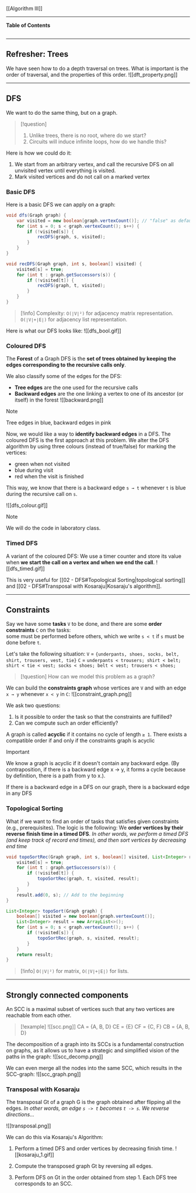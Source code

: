 [[Algorithm III]]
***
**Table of Contents**
```table-of-contents
```

****
## Refresher: Trees

We have seen how to do a depth traversal on trees. What is important is the order of traversal, and the properties of this order.
![[dft_property.png]]


***
## DFS

We want to do the same thing, but on a graph.

> [!question]
> 1. Unlike trees, there is no root, where do we start?
> 2. Circuits will induce infinite loops, how do we handle this?

Here is how we could do it:
1. We start from an arbitrary vertex, and call the recursive DFS on all unvisited vertex until everything is visited.
2. Mark visited vertices and do not call on a marked vertex


### Basic DFS

Here is a basic DFS we can apply on a graph:
```java
void dfs(Graph graph) {
    var visited = new boolean[graph.vertexCount()]; // "false" as default value, avoids filling the array 
    for (int s = 0; s < graph.vertexCount(); s++) {
        if (!visited[s]) {
            recDFS(graph, s, visited);
        }
    }
}

void recDFS(Graph graph, int s, boolean[] visited) {
    visited[s] = true;
    for (int t : graph.getSuccessors(s)) {
        if (!visited[t]) {
            recDFS(graph, t, visited);
        }
    }
}
```
> [!info]
> Complexity:
> `O(∣V∣²)` for adjacency matrix representation.
> `O(∣V∣+∣E∣)` for adjacency list representation.

Here is what our DFS looks like:
![[dfs_bool.gif]]


### Coloured DFS

The **Forest** of a Graph DFS is the **set of trees obtained by keeping the edges corresponding to the recursive calls only**.

We also classify some of the edges for the DFS:
- **Tree edges** are the one used for the recursive calls
- **Backward edges** are the one linking a vertex to one of its ancestor (or itself) in the forest
![[backward.png]]
> [!note]
> Tree edges in blue, backward edges in pink

Now, we would like a way to **identify backward edges** in a DFS. The coloured DFS is the first approach at this problem.
We alter the DFS algorithm by using three colours (instead of true/false) for marking the vertices:
- green when not visited
- blue during visit
- red when the visit is finished

This way, we know that there is a backward edge `s → t` whenever `t` is blue during the recursive call on `s`.

![[dfs_colour.gif]]
> [!note]
> We will do the code in laboratory class.


### Timed DFS

A variant of the coloured DFS: We use a timer counter and store its value when **we start the call on a vertex and when we end the call**.
![[dfs_timed.gif]]

This is very useful for [[02 - DFS#Topological Sorting|topological sorting]] and [[02 - DFS#Transposal with Kosaraju|Kosaraju's algorithm]].


***
## Constraints

Say we have some **tasks** `V` to be done, and there are some **order constraints** `C` on the tasks:  
	some must be performed before others, which we write `s < t` if `s` must be done before `t`.

Let's take the following situation:
`V` = `{underpants, shoes, socks, belt, shirt, trousers, vest, tie}`
`C` = `underpants < trousers; shirt < belt; shirt < tie < vest; socks < shoes; belt < vest; trousers < shoes;`

> [!question]
> How can we model this problem as a graph?

We can build the **constraints graph** whose vertices are `V` and with an edge `x → y` whenever `x < y` in `C`:
![[constraint_graph.png]]

We ask two questions:
1. Is it possible to order the task so that the constraints are fulfilled?
2. Can we compute such an order efficiently?

A graph is called **acyclic** if it contains no cycle of length `≥ 1`. There exists a compatible order if and only if the
constraints graph is acyclic

> [!important]
> We know a graph is acyclic if it doesn't contain any backward edge.
> (By contraposition, if there is a backward edge x → y, it forms a cycle because by definition, there is a path from y to x.).
> 
> If there is a backward edge in a DFS on our graph, there is a backward edge in any DFS 


### Topological Sorting

What if we want to find an order of tasks that satisfies given constraints (e.g., prerequisites).
The logic is the following: We **order vertices by their reverse finish time in a timed DFS**.
	*In other words, we perform a timed DFS (and keep track of record end times), and then sort vertices by decreasing end time*

```java
void topoSortRec(Graph graph, int s, boolean[] visited, List<Integer> result) {
    visited[s] = true;
    for (int t : graph.getSuccessors(s)) {
        if (!visited[t]) {
            topoSortRec(graph, t, visited, result);
        }
    }
    result.add(0, s); // Add to the beginning
}

List<Integer> topoSort(Graph graph) {
    boolean[] visited = new boolean[graph.vertexCount()];
    List<Integer> result = new ArrayList<>();
    for (int s = 0; s < graph.vertexCount(); s++) {
        if (!visited[s]) {
            topoSortRec(graph, s, visited, result);
        }
    }
    return result;
}
```
> [!info]
> `O(∣V∣²)` for matrix, `O(∣V∣+∣E∣)` for lists.


***
## Strongly connected components

An SCC is a maximal subset of vertices such that any two vertices are reachable from each other.

> [!example]
> ![[scc.png]]
> CA = {A, B, D}
> CE = {E}
> CF = {C, F}
> CB = {A, B, D}

The decomposition of a graph into its SCCs is a fundamental construction on graphs, as it allows us to have a strategic and simplified vision of
the paths in the graph:
![[scc_decomp.png]]

We can even merge all the nodes into the same SCC, which results in the SCC-graph:
![[scc_graph.png]]


### Transposal with Kosaraju

The transposal Gt of a graph G is the graph obtained after flipping all the edges.
	*In other words, an edge `s -> t` becomes `t -> s`. We reverse directions...*

![[transposal.png]]

We can do this via Kosaraju's Algorithm:
1. Perform a timed DFS and order vertices by decreasing finish time.
![[kosaraju_1.gif]]

2. Compute the transposed graph Gt by reversing all edges.


3. Perform DFS on Gt in the order obtained from step 1. Each DFS tree corresponds to an SCC.

